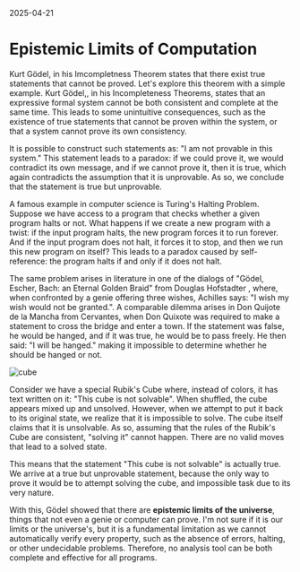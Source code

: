 2025-04-21
# Epistemic Limits of Computation

Kurt Gödel, in his Imcompletness Theorem states that there exist true statements that cannot be proved. Let's explore this theorem with a simple example.
Kurt Gödel,, in his Incompleteness Theorems, states that an expressive formal system cannot be both consistent and complete at the same time. This leads to some unintuitive consequences, such as the existence of true statements that cannot be proven within the system, or that a system cannot prove its own consistency.

It is possible to construct such statements as: "I am not provable in this system." This statement leads to a paradox: if we could prove it, we would contradict its own message, and if we cannot prove it, then it is true, which again contradicts the assumption that it is unprovable. As so, we conclude that the statement is true but unprovable.

A famous example in computer science is Turing's Halting Problem. Suppose we have access to a program that checks whether a given program halts or not. What happens if we create a new program with a twist: if the input program halts, the new program forces it to run forever. And if the input program does not halt, it forces it to stop, and then we run this new program on itself? This leads to a paradox caused by self-reference: the program halts if and only if it does not halt.

The same problem arises in literature in one of the dialogs of "Gödel, Escher, Bach: an Eternal Golden Braid" from Douglas Hofstadter , where, when confronted by a genie offering three wishes, Achilles says: "I wish my wish would not be granted.". A comparable dilemma arises in Don Quijote de la Mancha from Cervantes, when Don Quixote was required to make a statement to cross the bridge and enter a town. If the statement was false, he would be hanged, and if it was true, he would be to pass freely. He then said: "I will be hanged." making it impossible to determine whether he should be hanged or not. 


![cube](/img/cube.png)

Consider we have a special Rubik's Cube where, instead of colors, it has text written on it: "This cube is not solvable". When shuffled, the cube appears mixed up and unsolved. However, when we attempt to put it back to its original state, we realize that it is impossible to solve. The cube itself claims that it is unsolvable. As so, assuming that the rules of the Rubik's Cube are consistent, "solving it" cannot happen. There are no valid moves that lead to a solved state.

This means that the statement "This cube is not solvable" is actually true. We arrive at a true but unprovable statement, because the only way to prove it would be to attempt solving the cube, and impossible task due to its very nature.


With this, Gödel showed that there are **epistemic limits of the universe**, things that not even a genie or computer can prove. I'm not sure if it is our limits or the universe's, but it is a fundamental limitation as we cannot automatically verify every property, such as the absence of errors, halting, or other undecidable problems. Therefore, no analysis tool can be both complete and effective for all programs.
